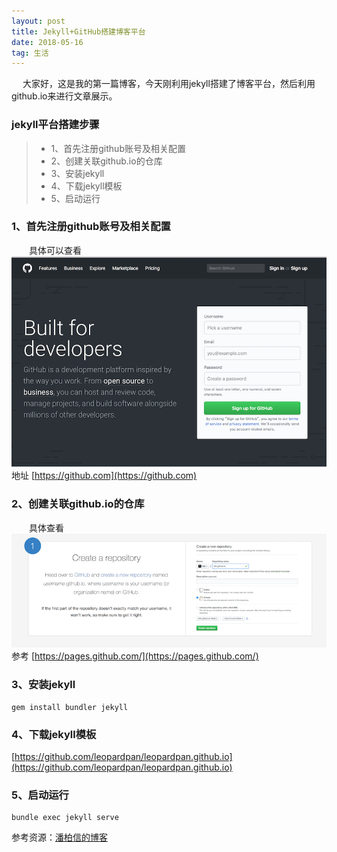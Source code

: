 ```yaml
---
layout: post
title: Jekyll+GitHub搭建博客平台
date: 2018-05-16
tag: 生活
---
```


　	大家好，这是我的第一篇博客，今天刚利用jekyll搭建了博客平台，然后利用github.io来进行文章展示。

### jekyll平台搭建步骤
>* 1、首先注册github账号及相关配置
>* 2、创建关联github.io的仓库
>* 3、安装jekyll
>* 4、下载jekyll模板
>* 5、启动运行

### 1、首先注册github账号及相关配置

　　具体可以查看 ![](/images/posts/github/github.png)
	  地址  [https://github.com](https://github.com)

### 2、创建关联github.io的仓库

　　具体查看 ![](/images/posts/github/githubRep.png)   
		参考 [https://pages.github.com/](https://pages.github.com/)

### 3、安装jekyll

```
gem install bundler jekyll
```


### 4、下载jekyll模板
[https://github.com/leopardpan/leopardpan.github.io](https://github.com/leopardpan/leopardpan.github.io)

### 5、启动运行

```
bundle exec jekyll serve
```

参考资源：[潘柏信的博客](http://baixin)
